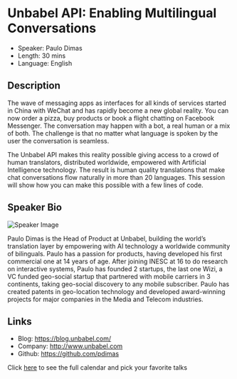 Unbabel API: Enabling Multilingual Conversations 
========================

* Speaker: Paulo Dimas
* Length: 30 mins
* Language: English

Description
-----------
The wave of messaging apps as interfaces for all kinds of services started in China with WeChat and has rapidly become a new global reality. You can now order a pizza, buy products or book a flight chatting on Facebook Messenger. The conversation may happen with a bot, a real human or a mix of both. The challenge is that no matter what language is spoken by the user the conversation is seamless.

The Unbabel API makes this reality possible giving access to a crowd of human translators, distributed worldwide, empowered with Artificial Intelligence technology. The result is human quality translations that make chat conversations flow naturally in more than 20 languages. This session will show how you can make this possible with a few lines of code.

Speaker Bio
-----------

![Speaker Image](https://avatars3.githubusercontent.com/u/5994582?v=3&s=300)

Paulo Dimas is the Head of Product at Unbabel, building the world’s translation layer by empowering with AI technology a worldwide community of bilinguals. Paulo has a passion for products, having developed his first commercial one at 14 years of age. After joining INESC at 16 to do research on interactive systems, Paulo has founded 2 startups, the last one Wizi, a VC funded geo-social startup that partnered with mobile carriers in 3 continents, taking geo-social discovery to any mobile subscriber. Paulo has created patents in geo-location technology and developed award-winning projects for major companies in the Media and Telecom industries.

Links
-----
* Blog: https://blog.unbabel.com/
* Company: http://www.unbabel.com
* Github: https://github.com/pdimas

Click [here][1] to see the full calendar and pick your favorite talks

[1]: https://pixels.camp/schedule/
